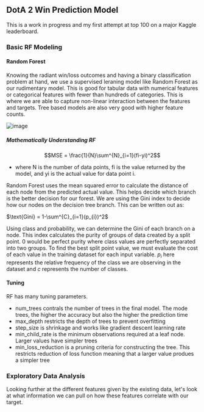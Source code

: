 ## DotA 2 Win Prediction Model

This is a work in progress and my first attempt at top 100 on a major Kaggle leaderboard.

### Basic RF Modeling

#### Random Forest

Knowing the radiant win/loss outcomes and having a binary classification problem at hand, we use a supervised leraning model like Random Forest as our rudimentary model. This is good for tabular data with numerical features or categorical features with fewer than hundreds of categories. This is where we are able to capture non-linear interaction between the features and targets. Tree based models are also very good with higher feature counts.

![image](https://github.com/user-attachments/assets/32188fb4-d938-4e55-89d4-2de73c086027)

##### Mathematically Understanding RF

$$MSE = \frac{1}{N}\sum^{N}_{i=1}(fi-yi)^2$$

- where N is the number of data points, fi is the value returned by the model, and yi is the actual value for data point i.

Random Forest uses the mean squared error to calculate the distance of each node from the predicted actual value. This helps decide which branch is the better decision for our forest. We are using the Gini index to decide how our nodes on the decision tree branch. This can be written out as: 

$\text{Gini} = 1-\sum^{C}_{i=1}(p_{i})^2$

Using class and probability, we can determine the Gini of each branch on a node. This index calculates the purity of groups of data created by a split point. 0 would be perfect purity where class values are perfectly separated into two groups. To find the best split point value, we must evaluate the cost of each value in the training dataset for each input variable. $p_{i}$ here represents the relative frequency of the class we are observing in the dataset and $c$ represents the number of classes.

#### Tuning

RF has many tuning parameters.

- num_trees contrals the number of trees in the final model. The mode trees, the higher the accuracy but also the higher the prediction time
- max_depth restricts the depth of trees to prevent overfitting
- step_size is shrinkage and works like gradient descent learning rate
- min_child_rate is the minimum observations required at a leaf node. Larger values have simpler trees
- min_loss_reduction is a pruning criteria for constructing the tree. This restricts reduction of loss function meaning that a larger value produes a simpler tree

### Exploratory Data Analysis

Looking further at the different features given by the existing data, let's look at what information we can pull on how these features correlate with our target.
